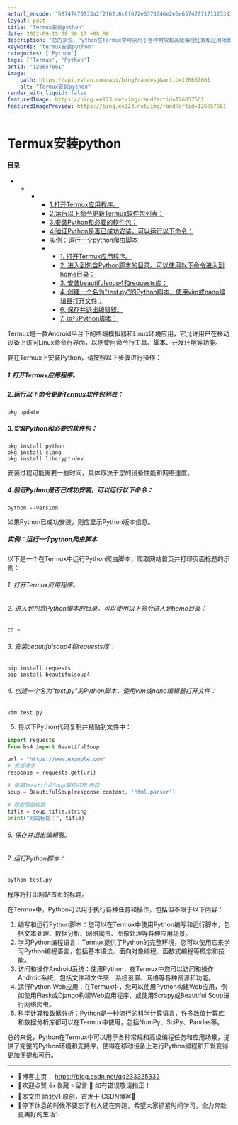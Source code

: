 ```yaml
---
arturl_encode: "68747470733a2f2f62:6c6f672e6373646e2e6e65742f71713233333332353333322f:61727469636c652f64657461696c732f313236363537363631"
layout: post
title: "Termux安装python"
date: 2022-09-15 08:50:17 +08:00
description: "总的来说，Python在Termux中可以用于各种常规和高级编程任务和应用场景，提供了完整的Pyth"
keywords: "termux安装python"
categories: ['Python']
tags: ['Termux', 'Python']
artid: "126657661"
image:
    path: https://api.vvhan.com/api/bing?rand=sj&artid=126657661
    alt: "Termux安装python"
render_with_liquid: false
featuredImage: https://bing.ee123.net/img/rand?artid=126657661
featuredImagePreview: https://bing.ee123.net/img/rand?artid=126657661
---
```


# Termux安装python

#### 目录

* + - * [1.打开Termux应用程序。](#1Termux_6)
      * [2.运行以下命令更新Termux软件包列表：](#2Termux_7)
      * [3.安装Python和必要的软件包：](#3Python_11)
      * [4.验证Python是否已成功安装，可以运行以下命令：](#4Python_19)
      * [实例：运行一个python爬虫脚本](#python_25)
      * + [1. 打开Termux应用程序。](#1_Termux_27)
        + [2. 进入到包含Python脚本的目录。可以使用以下命令进入到home目录：](#2_Pythonhome_28)
        + [3. 安装beautifulsoup4和requests库：](#3_beautifulsoup4requests_32)
        + [4. 创建一个名为"test.py"的Python脚本，使用vim或nano编辑器打开文件：](#4_testpyPythonvimnano_37)
        + [6. 保存并退出编辑器。](#6__57)
        + [7. 运行Python脚本：](#7_Python_58)

Termux是一款Android平台下的终端模拟器和Linux环境应用，它允许用户在移动设备上访问Linux命令行界面，以便使用命令行工具、脚本、开发环境等功能。

要在Termux上安装Python，请按照以下步骤进行操作：

##### 1.打开Termux应用程序。

##### 2.运行以下命令更新Termux软件包列表：

```
pkg update

```

##### 3.安装Python和必要的软件包：

```
pkg install python
pkg install clang
pkg install libcrypt-dev

```

安装过程可能需要一些时间，具体取决于您的设备性能和网络速度。

##### 4.验证Python是否已成功安装，可以运行以下命令：

```
python --version

```

如果Python已成功安装，则应显示Python版本信息。

##### 实例：运行一个python爬虫脚本

以下是一个在Termux中运行Python爬虫脚本，爬取网站首页并打印页面标题的示例：

###### 1. 打开Termux应用程序。

###### 2. 进入到包含Python脚本的目录。可以使用以下命令进入到home目录：

```
cd ~

```

###### 3. 安装beautifulsoup4和requests库：

```
pip install requests
pip install beautifulsoup4

```

###### 4. 创建一个名为"test.py"的Python脚本，使用vim或nano编辑器打开文件：

```
vim test.py

```

5. 将以下Python代码复制并粘贴到文件中：

```python
import requests
from bs4 import BeautifulSoup

url = "https://www.example.com"
# 发送请求
response = requests.get(url)

# 使用BeautifulSoup解析HTML内容
soup = BeautifulSoup(response.content, 'html.parser')

# 获取网站标题
title = soup.title.string
print("网站标题：", title)

```

###### 6. 保存并退出编辑器。

###### 7. 运行Python脚本：

```python
python test.py

```

程序将打印网站首页的标题。

在Termux中，Python可以用于执行各种任务和操作，包括但不限于以下内容：

1. 编写和运行Python脚本：您可以在Termux中使用Python编写和运行脚本，包括文本处理、数据分析、网络爬虫、图像处理等各种应用场景。
2. 学习Python编程语言：Termux提供了Python的完整环境，您可以使用它来学习Python编程语言，包括基本语法、面向对象编程、函数式编程等概念和技能。
3. 访问和操作Android系统：使用Python，在Termux中您可以访问和操作Android系统，包括文件和文件夹、系统设置、网络等各种资源和功能。
4. 运行Python Web应用：在Termux中，您可以使用Python构建Web应用，例如使用Flask或Django构建Web应用程序，或使用Scrapy或Beautiful Soup进行网络爬虫。
5. 科学计算和数据分析：Python是一种流行的科学计算语言，许多数值计算库和数据分析库都可以在Termux中使用，包括NumPy、SciPy、Pandas等。

总的来说，Python在Termux中可以用于各种常规和高级编程任务和应用场景，提供了完整的Python环境和支持库，使得在移动设备上进行Python编程和开发变得更加便捷和可行。

---

* 📢博客主页：
  <https://blog.csdn.net/qq233325332>
* 📢欢迎点赞 👍 收藏 ⭐留言 📝 如有错误敬请指正！
* 📢本文由 陌北v1 原创，首发于 CSDN博客🙉
* 📢停下休息的时候不要忘了别人还在奔跑，希望大家抓紧时间学习，全力奔赴更美好的生活✨